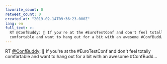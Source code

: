 ```yaml
---
favorite_count: 0
retweet_count: 0
created_at: "2019-02-14T09:36:23.000Z"
lang: en
full_text: >-
  RT @ConfBuddy: 🙌 If you're at the #EuroTestConf and don't feel totally
  comfortable and want to hang out for a bit with an awesome #ConfBudd…
---
```


RT [@ConfBuddy](https://twitter.com/ConfBuddy): 🙌 If you're at the
#EuroTestConf and don't feel totally comfortable and want to hang out for a bit
with an awesome #ConfBudd…

